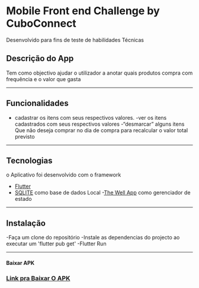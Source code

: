 # Mobile Front end Challenge by CuboConnect

Desenvolvido para fins de teste de habilidades Técnicas


##  Descrição do App

Tem como objectivo ajudar o utilizador a anotar quais produtos compra com frequência e o valor que gasta

---

## Funcionalidades
- cadastrar os itens com seus respectivos valores.
-ver os itens cadastrados com seus respectivos valores
-“desmarcar” alguns itens Que não deseja comprar no dia de compra para recalcular o valor total previsto
  
---

## Tecnologias

o Aplicativo foi desenvolvido com o framework
- [Flutter](https://flutter.dev/)
- [SQLITE](https://pub.dev/packages/sqflite) como base de dados Local
-[The Well App](https://pub.dev/packages/get_storage) como gerenciador de estado

---
 ## Instalação
-Faça um clone  do repositório
-Instale  as dependencias do projecto ao executar um  'flutter pub get'
-Flutter Run

---

#### Baixar APK
### [Link pra Baixar O APK](https://www.mediafire.com/file/zpkfb4ownny16fe/Coodesh_challenge-Ildeberto.apk/file)

